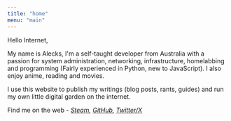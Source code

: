 ```yaml
---
title: "home"
menu: "main"
---
```

Hello Internet, 

My name is Alecks, I'm a self-taught developer from Australia with a passion for system administration, networking, infrastructure, homelabbing and programming (Fairly experienced in Python, new to JavaScript). I also enjoy anime, reading and movies.

I use this website to publish my writings (blog posts, rants, guides) and run my own little digital garden on the internet.

Find me on the web - *[Steam](https://steamcommunity.com/profiles/76561199121598457/), [GitHub](https://github.com/Alecks20), [Twitter/X](https://x.com/theyrelikesheep)*